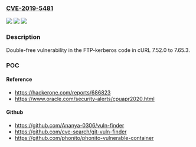 ### [CVE-2019-5481](https://cve.mitre.org/cgi-bin/cvename.cgi?name=CVE-2019-5481)
![](https://img.shields.io/static/v1?label=Product&message=curl&color=blue)
![](https://img.shields.io/static/v1?label=Version&message=n%2Fa&color=blue)
![](https://img.shields.io/static/v1?label=Vulnerability&message=Double%20Free%20(CWE-415)&color=brighgreen)

### Description

Double-free vulnerability in the FTP-kerberos code in cURL 7.52.0 to 7.65.3.

### POC

#### Reference
- https://hackerone.com/reports/686823
- https://www.oracle.com/security-alerts/cpuapr2020.html

#### Github
- https://github.com/Ananya-0306/vuln-finder
- https://github.com/cve-search/git-vuln-finder
- https://github.com/phonito/phonito-vulnerable-container

